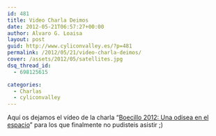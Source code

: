```yaml
---
id: 481
title: Video Charla Deimos
date: 2012-05-21T06:57:27+00:00
author: Alvaro G. Loaisa
layout: post
guid: http://www.cyliconvalley.es/?p=481
permalink: /2012/05/21/video-charla-deimos/
cover: /assets/2012/05/satellites.jpg
dsq_thread_id:
  - 698125615

categories:
  - Charlas
  - cyliconvalley
---
```

Aquí os dejamos el vídeo de la charla &#8220;<a title="Boecillo 2012: Una odisea en el espacio" href="http://www.cyliconvalley.es/2012/04/19/boecillo-2012-una-odisea-en-el-espacio/" target="_blank">Boecillo 2012: Una odisea en el espacio</a>&#8221; para los que finalmente no pudisteis asistir ;)

&nbsp;